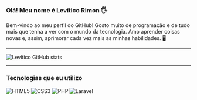 ### Olá! Meu nome é Levítico Rimon 🖐️

Bem-vindo ao meu perfil do GitHub!
Gosto muito de programação e de tudo mais que tenha a ver com o mundo da tecnologia. Amo aprender coisas novas e, assim, aprimorar cada vez mais as minhas habilidades. 🖥️
<hr>

![Levítico GitHub stats](https://github-readme-stats.vercel.app/api?username=LEVEL303&show_icons=true&theme=tokyonight)

<hr>

### Tecnologias que eu utilizo
<div sytle="display: list_block">
  <img alt="HTML5" src="https://img.shields.io/badge/HTML5-E34F26?style=for-the-badge&logo=html5&logoColor=white">
  <img alt="CSS3" src="https://img.shields.io/badge/CSS3-1572B6?style=for-the-badge&logo=css3&logoColor=white">
  <img alt="PHP" src="https://img.shields.io/badge/PHP-777BB4?style=for-the-badge&logo=php&logoColor=white">
  <img alt="Laravel" src="https://img.shields.io/badge/Laravel-FF2D20?style=for-the-badge&logo=laravel&logoColor=white">
</div><br>
